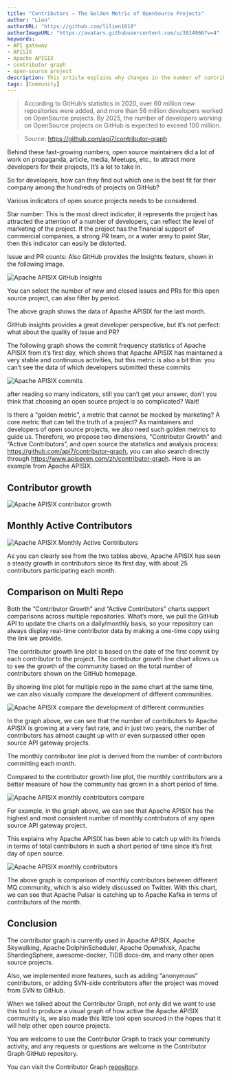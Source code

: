 ```yaml
---
title: "Contributors — The Golden Metric of OpenSource Projects"
author: "Lien"
authorURL: "https://github.com/lilien1010"
authorImageURL: "https://avatars.githubusercontent.com/u/3814966?v=4"
keywords:
- API gateway
- APISIX
- Apache APISIX
- contributor graph
- open-source project
description: This article explains why changes in the number of contributors is the golden metric for measuring open source projects. While GitHub already has a number of metrics, such as Star count, Issue count, and PR count, none of these metrics can visually reflect the trends and activity of an open source project over time. So Yiyiyimu proposed new metrics, such as contributor growth and monthly active contributors, and created an open-source tool called the Contributor Graph that allows GitHub users to use these metrics to identify how active a project is. Currently, the Contributor Graph is used in many other used in open source projects.
tags: [Community]
---
```


> According to GitHub’s statistics in 2020, over 60 million new repositories were added, and more than 56 million developers worked on OpenSource projects. By 2025, the number of developers working on OpenSource projects on GitHub is expected to exceed 100 million.

<!--truncate-->

> Source:
> https://github.com/api7/contributor-graph

Behind these fast-growing numbers, open source maintainers did a lot of work on propaganda, article, media, Meetups, etc., to attract more developers for their projects, It’s a lot to take in.

So for developers, how can they find out which one is the best fit for their company among the hundreds of projects on GitHub?

Various indicators of open source projects needs to be considered.

Star number: This is the most direct indicator, it represents the project has attracted the attention of a number of developers, can reflect the level of marketing of the project. If the project has the financial support of commercial companies, a strong PR team, or a water army to paint Star, then this indicator can easily be distorted.

Issue and PR counts: Also GitHub provides the Insights feature, shown in the following image.

![Apache APISIX GitHub Insights](../static/img/blog_img/2021-08-14-1.webp)

You can select the number of new and closed issues and PRs for this open source project, can also filter by period.

The above graph shows the data of Apache APISIX for the last month.

GitHub insights provides a great developer perspective, but it’s not perfect: what about the quality of Issue and PR?

The following graph shows the commit frequency statistics of Apache APISIX from it’s first day, which shows that Apache APISIX has maintained a very stable and continuous activities, but this metric is also a bit thin: you can’t see the data of which developers submitted these commits

![Apache APISIX commits](../static/img/blog_img/2021-08-14-2.webp)

after reading so many indicators, still you can’t get your answer, don’t you think that choosing an open source project is so complicated? Wait!

Is there a “golden metric”, a metric that cannot be mocked by marketing? A core metric that can tell the truth of a project?
As maintainers and developers of open source projects, we also need such golden metrics to guide us. Therefore, we propose two dimensions, “Contributor Growth” and “Active Contributors”, and open source the statistics and analysis process: https://github.com/api7/contributor-graph, you can also search directly through https://www.apiseven.com/zh/contributor-graph. Here is an example from Apache APISIX.

## Contributor growth

![Apache APISIX contributor growth](../static/img/blog_img/2021-08-14-3.webp)

## Monthly Active Contributors

![Apache APISIX Monthly Active Contributors](../static/img/blog_img/2021-08-14-4.webp)

As you can clearly see from the two tables above, Apache APISIX has seen a steady growth in contributors since its first day, with about 25 contributors participating each month.

## Comparison on Multi Repo

Both the “Contributor Growth” and “Active Contributors” charts support comparisons across multiple repositories. What’s more, we pull the GitHub API to update the charts on a daily/monthly basis, so your repository can always display real-time contributor data by making a one-time copy using the link we provide.

The contributor growth line plot is based on the date of the first commit by each contributor to the project. The contributor growth line chart allows us to see the growth of the community based on the total number of contributors shown on the GitHub homepage.

By showing line plot for multiple repo in the same chart at the same time, we can also visually compare the development of different communities.

![Apache APISIX compare the development of different communities](../static/img/blog_img/2021-08-14-5.webp)

In the graph above, we can see that the number of contributors to Apache APISIX is growing at a very fast rate, and in just two years, the number of contributors has almost caught up with or even surpassed other open source API gateway projects.

The monthly contributor line plot is derived from the number of contributors committing each month.

Compared to the contributor growth line plot, the monthly contributors are a better measure of how the community has grown in a short period of time.

![Apache APISIX monthly contributors compare](../static/img/blog_img/2021-08-14-6.webp)

For example, in the graph above, we can see that Apache APISIX has the highest and most consistent number of monthly contributors of any open source API gateway project.

This explains why Apache APISIX has been able to catch up with its friends in terms of total contributors in such a short period of time since it’s first day of open source.

![Apache APISIX monthly contributors](../static/img/blog_img/2021-08-14-7.webp)

The above graph is comparison of monthly contributors between different MQ community, which is also widely discussed on Twitter. With this chart, we can see that Apache Pulsar is catching up to Apache Kafka in terms of contributors of the month.

## Conclusion

The contributor graph is currently used in Apache APISIX, Apache Skywalking, Apache DolphinScheduler, Apache Openwhisk, Apache ShardingSphere, awesome-docker, TiDB docs-dm, and many other open source projects.

Also, we implemented more features, such as adding “anonymous” contributors, or adding SVN-side contributors after the project was moved from SVN to GitHub.

When we talked about the Contributor Graph, not only did we want to use this tool to produce a visual graph of how active the Apache APISIX community is, we also made this little tool open sourced in the hopes that it will help other open source projects.

You are welcome to use the Contributor Graph to track your community activity, and any requests or questions are welcome in the Contributor Graph GitHub repository.

You can visit the Contributor Graph [repository](https://github.com/api7/contributor-graph).
